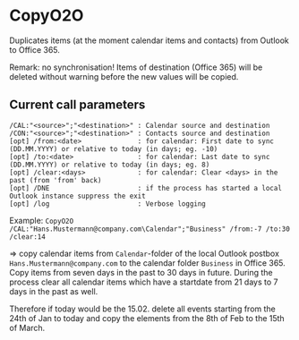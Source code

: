 # CopyO2O
Duplicates items (at the moment calendar items and contacts) from Outlook to Office 365.

Remark: no synchronisation! Items of destination (Office 365) will be deleted without warning before the new values will be copied.

## Current call parameters
```
/CAL:"<source>";"<destination>" : Calendar source and destination
/CON:"<source>";"<destination>" : Contacts source and destination  
[opt] /from:<date>              : for calendar: First date to sync (DD.MM.YYYY) or relative to today (in days; eg. -10)  
[opt] /to:<date>                : for calendar: Last date to sync (DD.MM.YYYY) or relative to today (in days; eg. 8)  
[opt] /clear:<days>             : for calendar: Clear <days> in the past (from 'from' back)
[opt] /DNE                      : if the process has started a local Outlook instance suppress the exit
[opt] /log                      : Verbose logging
```

Example: `CopyO2O /CAL:"Hans.Mustermann@company.com\Calendar";"Business" /from:-7 /to:30 /clear:14`

=> copy calendar items from `Calendar`-folder of the local Outlook postbox `Hans.Mustermann@company.com` to the calendar folder `Business` in Office 365. Copy items from seven days in the past to 30 days in future. During the process clear all calendar items which have a startdate from 21 days to 7 days in the past as well.

Therefore if today would be the 15.02. delete all events starting from the 24th of Jan to today and copy the elements from the 8th of Feb to the 15th of March.
